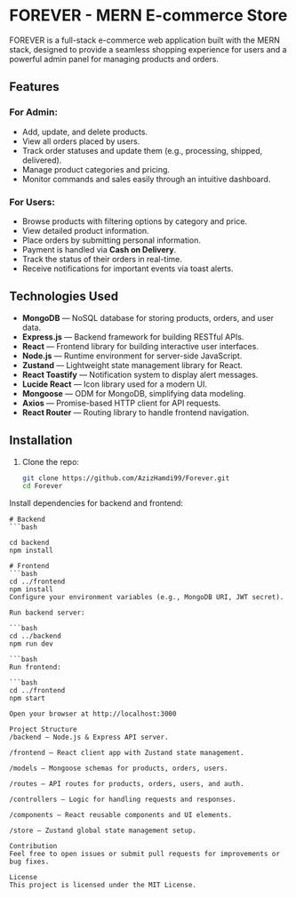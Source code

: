 # FOREVER - MERN E-commerce Store

FOREVER is a full-stack e-commerce web application built with the MERN stack, designed to provide a seamless shopping experience for users and a powerful admin panel for managing products and orders.

## Features

### For Admin:
- Add, update, and delete products.
- View all orders placed by users.
- Track order statuses and update them (e.g., processing, shipped, delivered).
- Manage product categories and pricing.
- Monitor commands and sales easily through an intuitive dashboard.

### For Users:
- Browse products with filtering options by category and price.
- View detailed product information.
- Place orders by submitting personal information.
- Payment is handled via **Cash on Delivery**.
- Track the status of their orders in real-time.
- Receive notifications for important events via toast alerts.

## Technologies Used

- **MongoDB** — NoSQL database for storing products, orders, and user data.
- **Express.js** — Backend framework for building RESTful APIs.
- **React** — Frontend library for building interactive user interfaces.
- **Node.js** — Runtime environment for server-side JavaScript.
- **Zustand** — Lightweight state management library for React.
- **React Toastify** — Notification system to display alert messages.
- **Lucide React** — Icon library used for a modern UI.
- **Mongoose** — ODM for MongoDB, simplifying data modeling.
- **Axios** — Promise-based HTTP client for API requests.
- **React Router** — Routing library to handle frontend navigation.

## Installation

1. Clone the repo:

   ```bash
   git clone https://github.com/AzizHamdi99/Forever.git
   cd Forever
Install dependencies for backend and frontend:

```
# Backend
```bash

cd backend
npm install

# Frontend
```bash
cd ../frontend
npm install
Configure your environment variables (e.g., MongoDB URI, JWT secret).

Run backend server:

```bash
cd ../backend
npm run dev

```bash
Run frontend:

```bash
cd ../frontend
npm start

Open your browser at http://localhost:3000

Project Structure
/backend — Node.js & Express API server.

/frontend — React client app with Zustand state management.

/models — Mongoose schemas for products, orders, users.

/routes — API routes for products, orders, users, and auth.

/controllers — Logic for handling requests and responses.

/components — React reusable components and UI elements.

/store — Zustand global state management setup.

Contribution
Feel free to open issues or submit pull requests for improvements or bug fixes.

License
This project is licensed under the MIT License.

